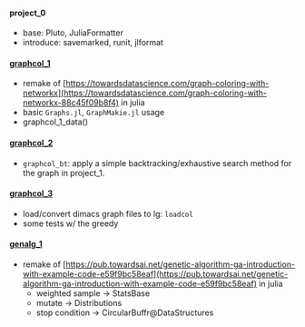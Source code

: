 #### project_0
* base: Pluto, JuliaFormatter
* introduce: savemarked, runit, jlformat


#### [graphcol_1](graphcol_1)
* remake of [https://towardsdatascience.com/graph-coloring-with-networkx](https://towardsdatascience.com/graph-coloring-with-networkx-88c45f09b8f4) in julia
* basic `Graphs.jl`, `GraphMakie.jl` usage
* graphcol_1_data()

#### [graphcol_2](graphcol_2)
* `graphcol_bt`: apply a simple backtracking/exhaustive search method for the graph in project_1.


#### [graphcol_3](graphcol_3)
* load/convert dimacs graph files to lg: `loadcol`
* some tests w/ the greedy
  
#### [genalg_1](genalg_1)
* remake of [https://pub.towardsai.net/genetic-algorithm-ga-introduction-with-example-code-e59f9bc58eaf](https://pub.towardsai.net/genetic-algorithm-ga-introduction-with-example-code-e59f9bc58eaf) in julia
  * weighted sample -> StatsBase
  * mutate -> Distributions
  * stop condition -> CircularBuffr@DataStructures


